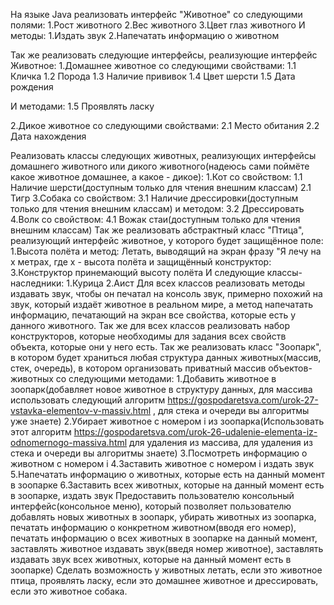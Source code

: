 На языке Java реализовать интерфейс "Животное" со следующими полями:
1.Рост животного
2.Вес животного
3.Цвет глаз животного
И методы:
1.Издать звук
2.Напечатать информацию о животном

Так же реализовать следующие интерфейсы, реализующие интерфейс Животное:
1.Домашнее животное со следующими свойствами:
1.1 Кличка
1.2 Порода
1.3 Наличие прививок
1.4 Цвет шерсти
1.5 Дата рождения

И методами:
1.5 Проявлять ласку

2.Дикое животное со следующими свойствами:
2.1 Место обитания
2.2 Дата нахождения

Реализовать классы следующих животных, реализующих интерфейсы домашнего животного или дикого животного(надеюсь сами 
поймёте какое животное домашнее, а какое - дикое):
1.Кот со свойством:
1.1 Наличие шерсти(доступным только для чтения внешним классам)
2.1 Тигр
3.Собака со свойством:
3.1 Наличие дрессировки(доступным только для чтения внешним классам)
и методом:
3.2 Дрессировать
4.Волк со свойством:
4.1 Вожак стаи(доступным только для чтения внешним классам)
Так же реализовать абстрактный класс "Птица", реализующий интерфейс животное, у которого будет защищённое поле:
1.Высота полёта
и метод:
Летать, выводящий на экран фразу "Я лечу на x метрах, где x - высота полёта
и защищённый конструктор:
3.Конструктор принемающий высоту полёта
И следующие классы-наследники:
1.Курица
2.Аист
Для всех классов реализовать методы издавать звук, чтобы он печатал на консоль звук, примерно похожий на звук, 
который издаёт животное в реальном мире, а метод напечатать информацию, печатающий на экран все свойства, 
которые есть у данного животного. Так же для всех классов реализовать набор конструкторов, 
которые необходимы для задания всех свойств объекта, которые они у него есть.
Так же реализовать класс "Зоопарк", в котором будет храниться любая структура данных животных(массив, стек, очередь), 
в котором организовать приватный массив объектов-животных со следующими методами:
1.Добавить животное в зоопарк(добавляет новое животное в структуру данных, 
для массива использовать следующий алгоритм https://gospodaretsva.com/urok-27-vstavka-elementov-v-massiv.html , 
для стека и очереди вы алгоритмы уже знаете)
2.Убирает животное с номером i из зоопарка(Использовать этот алгоритм 
https://gospodaretsva.com/urok-26-udalenie-elementa-iz-odnomernogo-massiva.html для удаления из массива, 
для удаления из стека и очереди вы алгоритмы знаете)
3.Посмотреть информацию о животном с номером i
4.Заставить животное с номером i издать звук
5.Напечатать информацию о животных, которые есть на данный момент в зоопарке
6.Заставить всех животных, которые на данный момент есть в зоопарке, издать звук
Предоставить пользователю консольный интерфейс(консольное меню), который позволяет пользователю добавлять новых 
животных в зоопарк, убирать животных из зоопарка, печатать информацию о конкретном животном(вводя его номер), 
печатать информацию о всех животных в зоопарке на данный момент, заставлять животное издавать звук(введя номер животное), 
заставлять издавать звук всех животных, которые на данный момент есть в зоопарке)
Сделать возможность у животных летать, если это животное птица, проявлять ласку, 
если это домашнее животное и дрессировать, если это животное собака.